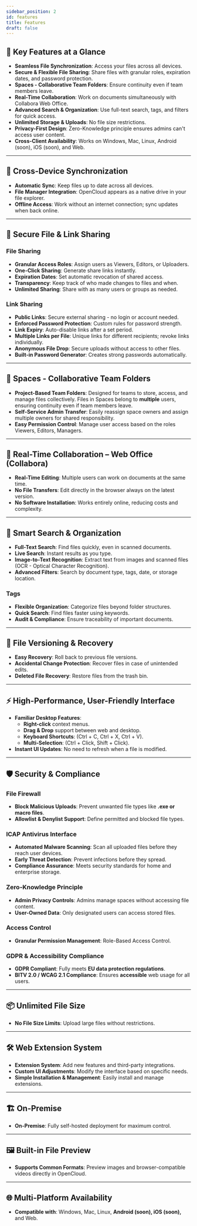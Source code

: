 ```yaml
---
sidebar_position: 2
id: features
title: Features
draft: false
---
```



## **🚀 Key Features at a Glance**

- **Seamless File Synchronization**: Access your files across all devices.
- **Secure & Flexible File Sharing**: Share files with granular roles, expiration dates, and password protection.
- **Spaces - Collaborative Team Folders**: Ensure continuity even if team members leave.
- **Real-Time Collaboration**: Work on documents simultaneously with Collabora Web Office.
- **Advanced Search & Organization**: Use full-text search, tags, and filters for quick access.
- **Unlimited Storage & Uploads**: No file size restrictions.
- **Privacy-First Design**: Zero-Knowledge principle ensures admins can't access user content.
- **Cross-Client Availability**: Works on Windows, Mac, Linux, Android (soon), iOS (soon), and Web.

---

## **🔄 Cross-Device Synchronization**

- **Automatic Sync**: Keep files up to date across all devices.
- **File Manager Integration**: OpenCloud appears as a native drive in your file explorer.
- **Offline Access**: Work without an internet connection; sync updates when back online.

---

## **🔐 Secure File & Link Sharing**

### **File Sharing**

- **Granular Access Roles**: Assign users as Viewers, Editors, or Uploaders.
- **One-Click Sharing**: Generate share links instantly.
- **Expiration Dates**: Set automatic revocation of shared access.
- **Transparency**: Keep track of who made changes to files and when.
- **Unlimited Sharing**: Share with as many users or groups as needed.

### **Link Sharing**

- **Public Links**: Secure external sharing - no login or account needed.
- **Enforced Password Protection**: Custom rules for password strength.
- **Link Expiry**: Auto-disable links after a set period.
- **Multiple Links per File**: Unique links for different recipients; revoke links individually.
- **Anonymous File Drop**: Secure uploads without access to other files.
- **Built-in Password Generator**: Creates strong passwords automatically.

---

## **📂 Spaces - Collaborative Team Folders**

- **Project-Based Team Folders**: Designed for teams to store, access, and manage files collectively. Files in Spaces belong to **multiple** users, ensuring continuity even if team members leave.
- **Self-Service Admin Transfer**: Easily reassign space owners and assign multiple owners for shared responsibility.
- **Easy Permission Control**: Manage user access based on the roles Viewers, Editors, Managers.

---

## **📝 Real-Time Collaboration – Web Office (Collabora)**

- **Real-Time Editing**: Multiple users can work on documents at the same time.
- **No File Transfers**: Edit directly in the browser always on the latest version.
- **No Software Installation**: Works entirely online, reducing costs and complexity.

---

## **🔎 Smart Search & Organization**

- **Full-Text Search**: Find files quickly, even in scanned documents.
- **Live Search**: Instant results as you type.
- **Image-to-Text Recognition**: Extract text from images and scanned files (OCR - Optical Character Recognition).
- **Advanced Filters**: Search by document type, tags, date, or storage location.

### **Tags**

- **Flexible Organization**: Categorize files beyond folder structures.
- **Quick Search**: Find files faster using keywords.
- **Audit & Compliance**: Ensure traceability of important documents.

---

## **📜 File Versioning & Recovery**

- **Easy Recovery**: Roll back to previous file versions.
- **Accidental Change Protection**: Recover files in case of unintended edits.
- **Deleted File Recovery**: Restore files from the trash bin.

---

## **⚡ High-Performance, User-Friendly Interface**

- **Familiar Desktop Features**:
  - **Right-click** context menus.
  - **Drag & Drop** support between web and desktop.
  - **Keyboard Shortcuts**: (Ctrl + C, Ctrl + X, Ctrl + V).
  - **Multi-Selection**: (Ctrl + Click, Shift + Click).
- **Instant UI Updates**: No need to refresh when a file is modified.

---

## **🛡️ Security & Compliance**

### **File Firewall**

- **Block Malicious Uploads**: Prevent unwanted file types like **.exe or macro files**.
- **Allowlist & Denylist Support**: Define permitted and blocked file types.

### **ICAP Antivirus Interface**

- **Automated Malware Scanning**: Scan all uploaded files before they reach user devices.
- **Early Threat Detection**: Prevent infections before they spread.
- **Compliance Assurance**: Meets security standards for home and enterprise storage.

### **Zero-Knowledge Principle**

- **Admin Privacy Controls**: Admins manage spaces without accessing file content.
- **User-Owned Data**: Only designated users can access stored files.

### **Access Control**

- **Granular Permission Management**: Role-Based Access Control.

### **GDPR & Accessibility Compliance**

- **GDPR Compliant**: Fully meets **EU data protection regulations**.
- **BITV 2.0 / WCAG 2.1 Compliance**: Ensures **accessible** web usage for all users.

---

## **📦 Unlimited File Size**

- **No File Size Limits**: Upload large files without restrictions.

---

## **🛠️ Web Extension System**

- **Extension System**: Add new features and third-party integrations.
- **Custom UI Adjustments**: Modify the interface based on specific needs.
- **Simple Installation & Management**: Easily install and manage extensions.

---

## **🏗️ On-Premise**

- **On-Premise**: Fully self-hosted deployment for maximum control.

---

## **🖼️ Built-in File Preview**

- **Supports Common Formats**: Preview images and browser-compatible videos directly in OpenCloud.

---

## **🌐 Multi-Platform Availability**

- **Compatible with**: Windows, Mac, Linux, **Android (soon), iOS (soon),** and Web.
